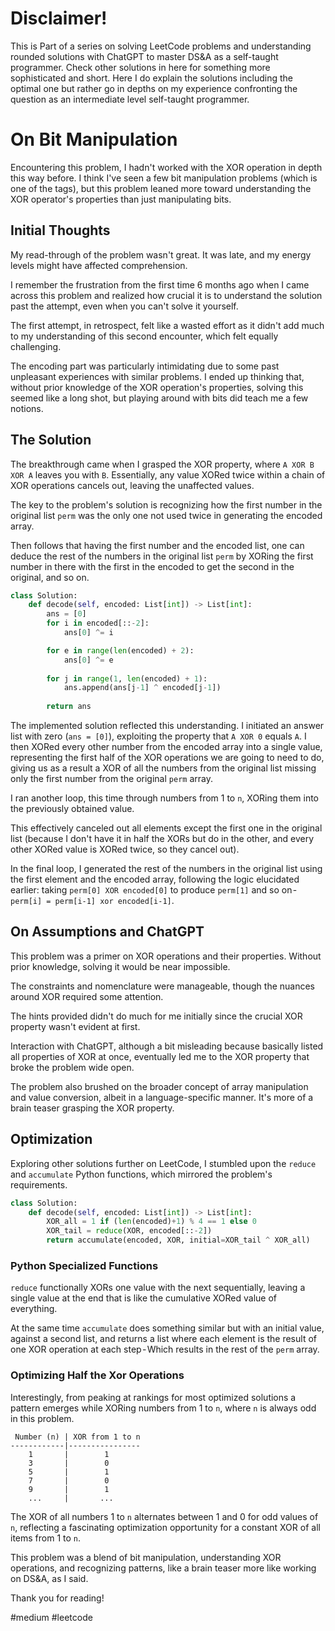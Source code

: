 # Disclaimer!

This is Part of a series on solving LeetCode problems and understanding rounded solutions with ChatGPT to master DS&A as a self-taught programmer. Check other solutions in here for something more sophisticated and short. Here I do explain the solutions including the optimal one but rather go in depths on my experience confronting the question as an intermediate level self-taught programmer.

# On Bit Manipulation

Encountering this problem, I hadn't worked with the XOR operation in depth this way before. I think I've seen a few bit manipulation problems (which is one of the tags), but this problem leaned more toward understanding the XOR operator's properties than just manipulating bits.

## Initial Thoughts

My read-through of the problem wasn't great. It was late, and my energy levels might have affected comprehension.

I remember the frustration from the first time 6 months ago when I came across this problem and realized how crucial it is to understand the solution past the attempt, even when you can't solve it yourself.

The first attempt, in retrospect, felt like a wasted effort as it didn't add much to my understanding of this second encounter, which felt equally challenging.

The encoding part was particularly intimidating due to some past unpleasant experiences with similar problems. I ended up thinking that, without prior knowledge of the XOR operation's properties, solving this seemed like a long shot, but playing around with bits did teach me a few notions.

## The Solution

The breakthrough came when I grasped the XOR property, where `A XOR B XOR A` leaves you with `B`. Essentially, any value XORed twice within a chain of XOR operations cancels out, leaving the unaffected values.

The key to the problem's solution is recognizing how the first number in the original list `perm` was the only one not used twice in generating the encoded array.

Then follows that having the first number and the encoded list, one can deduce the rest of the numbers in the original list `perm` by XORing the first number in there with the first in the encoded to get the second in the original, and so on.

```python
class Solution:
    def decode(self, encoded: List[int]) -> List[int]:
        ans = [0]
        for i in encoded[::-2]:
            ans[0] ^= i

        for e in range(len(encoded) + 2):
            ans[0] ^= e
        
        for j in range(1, len(encoded) + 1):
            ans.append(ans[j-1] ^ encoded[j-1])
        
        return ans
```

The implemented solution reflected this understanding. I initiated an answer list with zero (`ans = [0]`), exploiting the property that `A XOR 0` equals `A`. I then XORed every other number from the encoded array into a single value, representing the first half of the XOR operations we are going to need to do, giving us as a result a XOR of all the numbers from the original list missing only the first number from the original `perm` array.

I ran another loop, this time through numbers from 1 to `n`, XORing them into the previously obtained value.

This effectively canceled out all elements except the first one in the original list (because I don't have it in half the XORs but do in the other, and every other XORed value is XORed twice, so they cancel out).

In the final loop, I generated the rest of the numbers in the original list using the first element and the encoded array, following the logic elucidated earlier: taking `perm[0] XOR encoded[0]` to produce `perm[1]` and so on - `perm[i] = perm[i-1] xor encoded[i-1]`.

On Assumptions and ChatGPT
--------------------------

This problem was a primer on XOR operations and their properties. Without prior knowledge, solving it would be near impossible.

The constraints and nomenclature were manageable, though the nuances around XOR required some attention.

The hints provided didn't do much for me initially since the crucial XOR property wasn't evident at first.

Interaction with ChatGPT, although a bit misleading because basically listed all properties of XOR at once, eventually led me to the XOR property that broke the problem wide open.

The problem also brushed on the broader concept of array manipulation and value conversion, albeit in a language-specific manner. It's more of a brain teaser grasping the XOR property.

Optimization
------------

Exploring other solutions further on LeetCode, I stumbled upon the `reduce` and `accumulate` Python functions, which mirrored the problem's requirements.


```Python
class Solution:
    def decode(self, encoded: List[int]) -> List[int]:
        XOR_all = 1 if (len(encoded)+1) % 4 == 1 else 0
        XOR_tail = reduce(XOR, encoded[::-2])
        return accumulate(encoded, XOR, initial=XOR_tail ^ XOR_all)
```

### Python Specialized Functions

`reduce` functionally XORs one value with the next sequentially, leaving a single value at the end that is like the cumulative XORed value of everything.

At the same time `accumulate` does something similar but with an initial value, against a second list, and returns a list where each element is the result of one XOR operation at each step - Which results in the rest of the `perm` array.

### Optimizing Half the Xor Operations

Interestingly, from peaking at rankings for most optimized solutions a pattern emerges while XORing numbers from 1 to `n`, where `n` is always odd in this problem.

```
 Number (n) | XOR from 1 to n
------------|----------------
    1       |        1
    3       |        0
    5       |        1
    7       |        0
    9       |        1
    ...     |       ...
```

The XOR of all numbers 1 to `n` alternates between 1 and 0 for odd values of `n`, reflecting a fascinating optimization opportunity for a constant XOR of all items from 1 to `n`.

This problem was a blend of bit manipulation, understanding XOR operations, and recognizing patterns, like a brain teaser more like working on DS&A, as I said.

Thank you for reading!

#medium
#leetcode